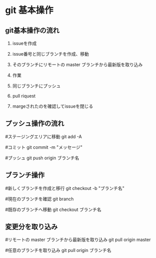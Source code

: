 # git 基本操作

## git基本操作の流れ
1. issueを作成

2. issue番号と同じブランチを作成、移動

3. そのブランチにリモートの master ブランチから最新版を取り込み

4. 作業

5. 同じブランチにプッシュ

6. pull riquest

7. margeされたのを確認してissueを閉じる

## プッシュ操作の流れ

#ステージングエリアに移動
git add -A

#コミット
git commit -m "メッセージ"

#プッシュ
git push origin ブランチ名

## ブランチ操作

#新しくブランチを作成と移行
git checkout -b "ブランチ名"

#現在のブランチを確認
git branch

#既存のブランチへ移動
git checkout ブランチ名

## 変更分を取り込み

#リモートの master ブランチから最新版を取り込み
git pull origin master

#任意のブランチを取り込み
git pull origin ブランチ名
